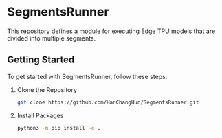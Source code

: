 # SegmentsRunner

This repository defines a module for executing Edge TPU models that are divided into multiple segments.

## Getting Started

To get started with SegmentsRunner, follow these steps:

1. Clone the Repository

   ```sh
   git clone https://github.com/HanChangHun/SegmentsRunner.git
   ```

2. Install Packages

   ```sh
   python3 -m pip install -e .
   ```
